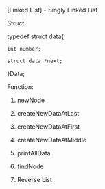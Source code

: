 [Linked List] - Singly Linked List

Struct:

typedef struct data{

    int number;
    
    struct data *next;
    
}Data;


Function:

1. newNode

2. createNewDataAtLast

3. createNewDataAtFirst

4. createNewDataAtMiddle

5. printAllData

6. findNode

7. Reverse List
